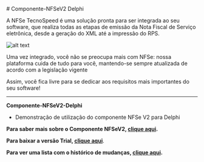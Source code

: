 ﻿﻿# Componente-NFSeV2 Delphi

A NFSe TecnoSpeed é uma solução pronta para ser integrada ao seu software, que realiza todas as etapas de emissão da Nota Fiscal de Serviço eletrônica, desde a geração do XML até a impressão do RPS.

![alt text](https://tecnospeed.com.br/images/workflow-nfse.svg "Fluxo de emissão NFSe")

Uma vez integrado, você não se preocupa mais com NFSe: nossa plataforma cuida de tudo para você, mantendo-se sempre atualizada de acordo com a legislação vigente

Assim, você fica livre para se dedicar aos requisitos mais importantes do seu software!

***

**Componente-NFSeV2-Delphi**

* Demonstração de utilização do componente NFSe V2 para Delphi

**Para saber mais sobre o Componente NFSeV2, [clique aqui](https://tecno.dev/github-nfsev2 "Saiba mais").**

**Para baixar a versão Trial, [clique aqui](https://s3-sa-east-1.amazonaws.com/tecnospeed-trial/setup_nfse_tecnoaccount_1.1.29.7162.exe "Baixar o Componente NFSe Trial")**.

**Para ver uma lista com o histórico de mudanças, [clique aqui](https://github.com/tecnospeed/Componente-NFSeV2-Delphi/blob/master/CHANGELOG.md "Changelog").**


